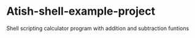 # Atish-shell-example-project
Shell scripting calculator program with addition and subtraction funtions 
